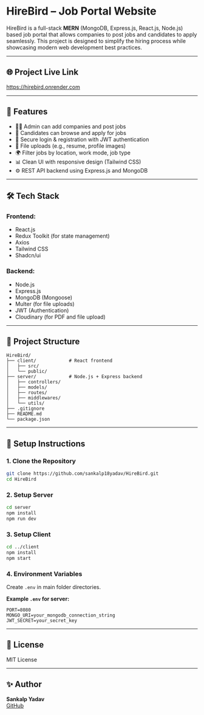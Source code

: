 # HireBird – Job Portal Website

HireBird is a full-stack **MERN** (MongoDB, Express.js, React.js, Node.js) based job portal that allows companies to post jobs and candidates to apply seamlessly. This project is designed to simplify the hiring process while showcasing modern web development best practices.

---

## 🌐 Project Live Link

https://hirebird.onrender.com

---

## 🚀 Features

- 🧑‍💼 Admin can add companies and post jobs  
- 📝 Candidates can browse and apply for jobs  
- 🔐 Secure login & registration with JWT authentication  
- 📂 File uploads (e.g., resume, profile images)  
- 🌍 Filter jobs by location, work mode, job type  
- 📊 Clean UI with responsive design (Tailwind CSS)  
- ⚙️ REST API backend using Express.js and MongoDB  

---

## 🛠️ Tech Stack

### Frontend:
- React.js  
- Redux Toolkit (for state management)  
- Axios  
- Tailwind CSS  
- Shadcn/ui

### Backend:
- Node.js  
- Express.js  
- MongoDB (Mongoose)  
- Multer (for file uploads)  
- JWT (Authentication)
- Cloudinary (for PDF and file upload)

---

## 📁 Project Structure

```
HireBird/
├── client/            # React frontend
│   ├── src/
│   └── public/
├── server/            # Node.js + Express backend
│   ├── controllers/
│   ├── models/
│   ├── routes/
│   ├── middlewares/
│   └── utils/
├── .gitignore
├── README.md
└── package.json
```

---

## 🧪 Setup Instructions

### 1. Clone the Repository

```bash
git clone https://github.com/sankalp18yadav/HireBird.git
cd HireBird
```

### 2. Setup Server

```bash
cd server
npm install
npm run dev
```

### 3. Setup Client

```bash
cd ../client
npm install
npm start
```

### 4. Environment Variables

Create `.env` in main folder directories.

**Example `.env` for server:**

```env
PORT=8080
MONGO_URI=your_mongodb_connection_string
JWT_SECRET=your_secret_key
```

---

## 📄 License

MIT License

---

## ✨ Author

**Sankalp Yadav**  
[GitHub](https://github.com/sankalp18yadav)

